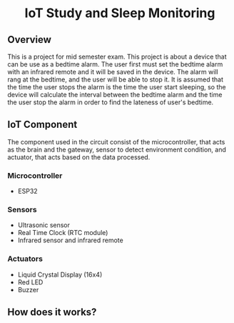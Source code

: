 <h1 align="center">IoT Study and Sleep Monitoring</h1>
<h2>Overview</h2>
<p>This is a project for mid semester exam. This project is about a device that can be use as a bedtime alarm. The user first must set the bedtime alarm with an infrared remote and it will be saved in the device. The alarm will rang at the bedtime, and the user will be able to stop it. It is assumed that the time the user stops the alarm is the time the user start sleeping, so the device will calculate the interval between the bedtime alarm and the time the user stop the alarm in order to find the lateness of user's bedtime. </p>

<h2>IoT Component</h2>
<p>The component used in the circuit consist of the microcontroller, that acts as the brain and the gateway, sensor to detect environment condition, and actuator, that acts based on the data processed.</p>
<h3>Microcontroller</h3>
<ul>
  <li>ESP32</li>
</ul>
<h3>Sensors</h3>
<ul>
  <li>Ultrasonic sensor</li>
  <li>Real Time Clock (RTC module)</li>
  <li>Infrared sensor and infrared remote</li>
</ul>
<h3>Actuators</h3>
<ul>
  <li>Liquid Crystal Display (16x4)</li>
  <li>Red LED</li>
  <li>Buzzer</li>
</ul>
  
<h2>How does it works?</h2>
